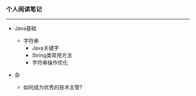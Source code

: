 ### 个人阅读笔记

------

- Java基础

  - 字符串
    - Java关键字
    - String类常用方法
    - 字符串操作优化

  

- 杂

  - 如何成为优秀的技术主管?





